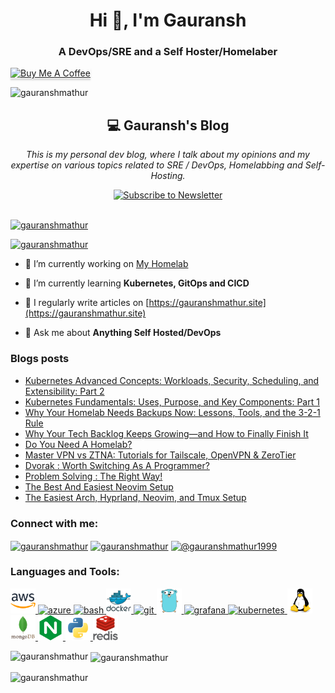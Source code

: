 <h1 align="center">Hi 👋, I'm Gauransh</h1>
<h3 align="center">A DevOps/SRE and a Self Hoster/Homelaber</h3>

<a href="https://buymeacoffee.com/gauranshmathur" target="_blank"><img src="https://www.buymeacoffee.com/assets/img/custom_images/orange_img.png" alt="Buy Me A Coffee" style="height: 41px !important;width: 174px !important;box-shadow: 0px 3px 2px 0px rgba(190, 190, 190, 0.5) !important;-webkit-box-shadow: 0px 3px 2px 0px rgba(190, 190, 190, 0.5) !important;" ></a>

<p align="left"> <img src="https://komarev.com/ghpvc/?username=gauranshmathur&label=Profile%20views&color=0e75b6&style=flat" alt="gauranshmathur" /> </p>

<div align="center">
  
## 💻 Gauransh's Blog
  
*This is my personal dev blog, where I talk about my opinions and my expertise on various topics related to SRE / DevOps, Homelabbing and Self-Hosting.*

<a href="https://gauranshmathur.site/#/portal/signup">
  <img src="https://img.shields.io/badge/Subscribe_to_Blog-7f00ff?style=for-the-badge&logo=ghost&logoColor=white" alt="Subscribe to Newsletter">
</a>

</div>

<br>

<p align="left"> <a href="https://github.com/ryo-ma/github-profile-trophy"><img src="https://github-profile-trophy.vercel.app/?username=gauranshmathur&theme=onedark" alt="gauranshmathur" /></a> </p>

<p align="left"> <a href="https://twitter.com/gauranshmathur" target="blank"><img src="https://img.shields.io/twitter/follow/gauranshmathur?logo=twitter&style=for-the-badge" alt="gauranshmathur" /></a> </p>

- 🔭 I’m currently working on [My Homelab](https://github.com/Gauransh-Homelab/Homelab)

- 🌱 I’m currently learning **Kubernetes, GitOps and CICD**

- 📝 I regularly write articles on [https://gauranshmathur.site](https://gauranshmathur.site)

- 💬 Ask me about **Anything Self Hosted/DevOps**

### Blogs posts
<!-- BLOG-POST-LIST:START -->
- [Kubernetes Advanced Concepts: Workloads, Security, Scheduling, and Extensibility: Part 2](https://gauranshmathur.site/kubernetes-advanced-concepts-workloads-security-scheduling-and-extensibility-part-2/)
- [Kubernetes Fundamentals: Uses, Purpose, and Key Components: Part 1](https://gauranshmathur.site/kubernetes-fundamentals-uses-purpose-and-key-components-part-1/)
- [Why Your Homelab Needs Backups Now: Lessons, Tools, and the 3-2-1 Rule](https://gauranshmathur.site/build-backups-for-your-homelab/)
- [Why Your Tech Backlog Keeps Growing—and How to Finally Finish It](https://gauranshmathur.site/why-your-tech-backlog-keeps-growing/)
- [Do You Need A Homelab?](https://gauranshmathur.site/do-you-need-a-homelab/)
- [Master VPN vs ZTNA: Tutorials for Tailscale, OpenVPN &amp; ZeroTier](https://gauranshmathur.site/vpn-vs-ztna/)
- [Dvorak : Worth Switching As A Programmer?](https://gauranshmathur.site/dvorak-worth-switching-as-a-programmer/)
- [Problem Solving : The Right Way!](https://gauranshmathur.site/problem-solving-the-right-way/)
- [The Best And Easiest Neovim Setup](https://gauranshmathur.site/a-fully-fledged-neovim-setup/)
- [The Easiest Arch, Hyprland, Neovim, and Tmux Setup](https://gauranshmathur.site/the-easiest-arch-hyprland-neovim-and-tmux-setup/)
<!-- BLOG-POST-LIST:END -->

<h3 align="left">Connect with me:</h3>
<p align="left">
<a href="https://twitter.com/gauranshmathur" target="blank"><img align="center" src="https://raw.githubusercontent.com/rahuldkjain/github-profile-readme-generator/master/src/images/icons/Social/twitter.svg" alt="gauranshmathur" height="30" width="40" /></a>
<a href="https://linkedin.com/in/gauranshmathur" target="blank"><img align="center" src="https://raw.githubusercontent.com/rahuldkjain/github-profile-readme-generator/master/src/images/icons/Social/linked-in-alt.svg" alt="gauranshmathur" height="30" width="40" /></a>
<a href="https://medium.com/@gauranshmathur1999" target="blank"><img align="center" src="https://raw.githubusercontent.com/rahuldkjain/github-profile-readme-generator/master/src/images/icons/Social/medium.svg" alt="@gauranshmathur1999" height="30" width="40" /></a>
</p>

<h3 align="left">Languages and Tools:</h3>
<p align="left"> <a href="https://aws.amazon.com" target="_blank" rel="noreferrer"> <img src="https://raw.githubusercontent.com/devicons/devicon/master/icons/amazonwebservices/amazonwebservices-original-wordmark.svg" alt="aws" width="40" height="40"/> </a> <a href="https://azure.microsoft.com/en-in/" target="_blank" rel="noreferrer"> <img src="https://www.vectorlogo.zone/logos/microsoft_azure/microsoft_azure-icon.svg" alt="azure" width="40" height="40"/> </a> <a href="https://www.gnu.org/software/bash/" target="_blank" rel="noreferrer"> <img src="https://www.vectorlogo.zone/logos/gnu_bash/gnu_bash-icon.svg" alt="bash" width="40" height="40"/> </a> <a href="https://www.docker.com/" target="_blank" rel="noreferrer"> <img src="https://raw.githubusercontent.com/devicons/devicon/master/icons/docker/docker-original-wordmark.svg" alt="docker" width="40" height="40"/> </a> <a href="https://git-scm.com/" target="_blank" rel="noreferrer"> <img src="https://www.vectorlogo.zone/logos/git-scm/git-scm-icon.svg" alt="git" width="40" height="40"/> </a> <a href="https://golang.org" target="_blank" rel="noreferrer"> <img src="https://raw.githubusercontent.com/devicons/devicon/master/icons/go/go-original.svg" alt="go" width="40" height="40"/> </a> <a href="https://grafana.com" target="_blank" rel="noreferrer"> <img src="https://www.vectorlogo.zone/logos/grafana/grafana-icon.svg" alt="grafana" width="40" height="40"/> </a> <a href="https://kubernetes.io" target="_blank" rel="noreferrer"> <img src="https://www.vectorlogo.zone/logos/kubernetes/kubernetes-icon.svg" alt="kubernetes" width="40" height="40"/> </a> <a href="https://www.linux.org/" target="_blank" rel="noreferrer"> <img src="https://raw.githubusercontent.com/devicons/devicon/master/icons/linux/linux-original.svg" alt="linux" width="40" height="40"/> </a> <a href="https://www.mongodb.com/" target="_blank" rel="noreferrer"> <img src="https://raw.githubusercontent.com/devicons/devicon/master/icons/mongodb/mongodb-original-wordmark.svg" alt="mongodb" width="40" height="40"/> </a> <a href="https://www.nginx.com" target="_blank" rel="noreferrer"> <img src="https://raw.githubusercontent.com/devicons/devicon/master/icons/nginx/nginx-original.svg" alt="nginx" width="40" height="40"/> </a> <a href="https://www.python.org" target="_blank" rel="noreferrer"> <img src="https://raw.githubusercontent.com/devicons/devicon/master/icons/python/python-original.svg" alt="python" width="40" height="40"/> </a> <a href="https://redis.io" target="_blank" rel="noreferrer"> <img src="https://raw.githubusercontent.com/devicons/devicon/master/icons/redis/redis-original-wordmark.svg" alt="redis" width="40" height="40"/> </a> </p>

<p><img align="left" src="https://github-readme-stats.vercel.app/api/top-langs?username=gauranshmathur&show_icons=true&locale=en&layout=compact" alt="gauranshmathur" /></p>

<p>&nbsp;<img align="center" src="https://github-readme-stats.vercel.app/api?username=gauranshmathur&show_icons=true&locale=en" alt="gauranshmathur" /></p>

<p><img align="center" src="https://github-readme-streak-stats.herokuapp.com/?user=gauranshmathur&" alt="gauranshmathur" /></p>
